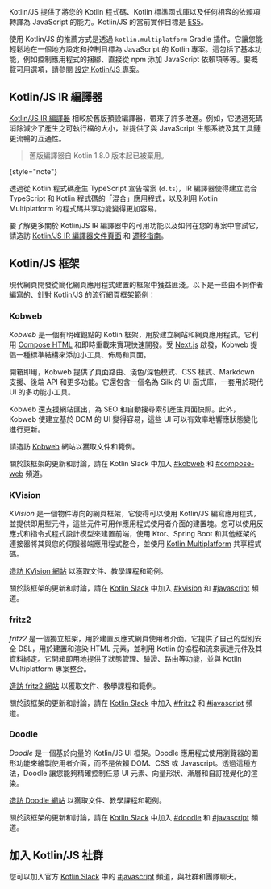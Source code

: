 [//]: # (title: Kotlin for JavaScript)

Kotlin/JS 提供了將您的 Kotlin 程式碼、Kotlin 標準函式庫以及任何相容的依賴項轉譯為 JavaScript 的能力。Kotlin/JS 的當前實作目標是 [ES5](https://www.ecma-international.org/ecma-262/5.1/)。

使用 Kotlin/JS 的推薦方式是透過 `kotlin.multiplatform` Gradle 插件。它讓您能輕鬆地在一個地方設定和控制目標為 JavaScript 的 Kotlin 專案。這包括了基本功能，例如控制應用程式的捆綁、直接從 npm 添加 JavaScript 依賴項等等。要概覽可用選項，請參閱 [設定 Kotlin/JS 專案](js-project-setup.md)。

## Kotlin/JS IR 編譯器

[Kotlin/JS IR 編譯器](js-ir-compiler.md) 相較於舊版預設編譯器，帶來了許多改進。例如，它透過死碼消除減少了產生之可執行檔的大小，並提供了與 JavaScript 生態系統及其工具鏈更流暢的互通性。

> 舊版編譯器自 Kotlin 1.8.0 版本起已被棄用。
> 
{style="note"}

透過從 Kotlin 程式碼產生 TypeScript 宣告檔案 (`d.ts`)，IR 編譯器使得建立混合 TypeScript 和 Kotlin 程式碼的「混合」應用程式，以及利用 Kotlin Multiplatform 的程式碼共享功能變得更加容易。

要了解更多關於 Kotlin/JS IR 編譯器中的可用功能以及如何在您的專案中嘗試它，請造訪 [Kotlin/JS IR 編譯器文件頁面](js-ir-compiler.md) 和 [遷移指南](js-ir-migration.md)。

## Kotlin/JS 框架

現代網頁開發從簡化網頁應用程式建置的框架中獲益匪淺。以下是一些由不同作者編寫的、針對 Kotlin/JS 的流行網頁框架範例：

### Kobweb

_Kobweb_ 是一個有明確觀點的 Kotlin 框架，用於建立網站和網頁應用程式。它利用 [Compose HTML](https://github.com/JetBrains/compose-multiplatform?tab=readme-ov-file#compose-html) 和即時重載來實現快速開發。受 [Next.js](https://nextjs.org/) 啟發，Kobweb 提倡一種標準結構來添加小工具、佈局和頁面。

開箱即用，Kobweb 提供了頁面路由、淺色/深色模式、CSS 樣式、Markdown 支援、後端 API 和更多功能。它還包含一個名為 Silk 的 UI 函式庫，一套用於現代 UI 的多功能小工具。

Kobweb 還支援網站匯出，為 SEO 和自動搜尋索引產生頁面快照。此外，Kobweb 使建立基於 DOM 的 UI 變得容易，這些 UI 可以有效率地響應狀態變化進行更新。

請造訪 [Kobweb](https://kobweb.varabyte.com/) 網站以獲取文件和範例。

關於該框架的更新和討論，請在 Kotlin Slack 中加入 [#kobweb](https://kotlinlang.slack.com/archives/C04RTD72RQ8) 和 [#compose-web](https://kotlinlang.slack.com/archives/C01F2HV7868) 頻道。

### KVision

_KVision_ 是一個物件導向的網頁框架，它使得可以使用 Kotlin/JS 編寫應用程式，並提供即用型元件，這些元件可用作應用程式使用者介面的建置塊。您可以使用反應式和指令式程式設計模型來建置前端，使用 Ktor、Spring Boot 和其他框架的連接器將其與您的伺服器端應用程式整合，並使用 [Kotlin Multiplatform](https://www.jetbrains.com/help/kotlin-multiplatform-dev/get-started.html) 共享程式碼。

[造訪 KVision 網站](https://kvision.io) 以獲取文件、教學課程和範例。

關於該框架的更新和討論，請在 [Kotlin Slack](https://surveys.jetbrains.com/s3/kotlin-slack-sign-up) 中加入 [#kvision](https://kotlinlang.slack.com/messages/kvision) 和 [#javascript](https://kotlinlang.slack.com/archives/C0B8L3U69) 頻道。

### fritz2

_fritz2_ 是一個獨立框架，用於建置反應式網頁使用者介面。它提供了自己的型別安全 DSL，用於建置和渲染 HTML 元素，並利用 Kotlin 的協程和流來表達元件及其資料綁定。它開箱即用地提供了狀態管理、驗證、路由等功能，並與 Kotlin Multiplatform 專案整合。

[造訪 fritz2 網站](https://www.fritz2.dev) 以獲取文件、教學課程和範例。

關於該框架的更新和討論，請在 [Kotlin Slack](https://surveys.jetbrains.com/s3/kotlin-slack-sign-up) 中加入 [#fritz2](https://kotlinlang.slack.com/messages/fritz2) 和 [#javascript](https://kotlinlang.slack.com/archives/C0B8L3U69) 頻道。

### Doodle

_Doodle_ 是一個基於向量的 Kotlin/JS UI 框架。Doodle 應用程式使用瀏覽器的圖形功能來繪製使用者介面，而不是依賴 DOM、CSS 或 Javascript。透過這種方法，Doodle 讓您能夠精確控制任意 UI 元素、向量形狀、漸層和自訂視覺化的渲染。

[造訪 Doodle 網站](https://nacular.github.io/doodle/) 以獲取文件、教學課程和範例。

關於該框架的更新和討論，請在 [Kotlin Slack](https://surveys.jetbrains.com/s3/kotlin-slack-sign-up) 中加入 [#doodle](https://kotlinlang.slack.com/messages/doodle) 和 [#javascript](https://kotlinlang.slack.com/archives/C0B8L3U69) 頻道。

## 加入 Kotlin/JS 社群

您可以加入官方 [Kotlin Slack](https://surveys.jetbrains.com/s3/kotlin-slack-sign-up) 中的 [#javascript](https://kotlinlang.slack.com/archives/C0B8L3U69) 頻道，與社群和團隊聊天。